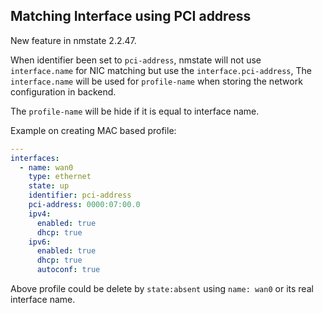 ## Matching Interface using PCI address

New feature in nmstate 2.2.47.

When identifier been set to `pci-address`, nmstate will not use
`interface.name` for NIC matching but use the `interface.pci-address`,
The `interface.name` will be used for `profile-name` when storing the
network configuration in backend.

The `profile-name` will be hide if it is equal to interface name.

Example on creating MAC based profile:

```yml
---
interfaces:
  - name: wan0
    type: ethernet
    state: up
    identifier: pci-address
    pci-address: 0000:07:00.0
    ipv4:
      enabled: true
      dhcp: true
    ipv6:
      enabled: true
      dhcp: true
      autoconf: true
```

Above profile could be delete by `state:absent` using `name: wan0` or its real
interface name.
